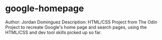 # google-homepage

Author: Jordan Dominguez
Description: HTML/CSS Project from The Odin Project to recreate Google's home page and search pages, using the HTML/CSS and dev tool skills picked up so far.
